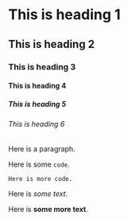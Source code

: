 # This is heading 1

## This is heading 2

### This is heading 3

#### This is heading 4

##### This is heading 5

###### This is heading 6

Here is a paragraph.

Here is some `code`.

	Here is more code.

Here is *some text*.

Here is **some more text**.